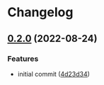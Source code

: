 # Changelog

## [0.2.0](https://github.com/ChipWolf/test-matrix/compare/a-b-v0.1.0...a-b-v0.2.0) (2022-08-24)


### Features

* initial commit ([4d23d34](https://github.com/ChipWolf/test-matrix/commit/4d23d3493e7dd0c6cc9cbcaac218ad505e783825))
